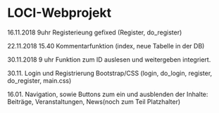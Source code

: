 # LOCI-Webprojekt

16.11.2018 9uhr
Registerieung gefixed (Register, do_register)

22.11.2018 15.40
Kommentarfunktion (index, neue Tabelle in der DB)

30.11.2018 9 uhr
Funktion zum ID auslesen und weitergeben integriert.

30.11. 
Login und Registrierung  Bootstrap/CSS (login, do_login, register, do_register, main.css)

16.01.
Navigation, sowie Buttons zum ein und ausblenden der Inhalte: Beiträge, Veranstaltungen, News(noch zum Teil Platzhalter)
